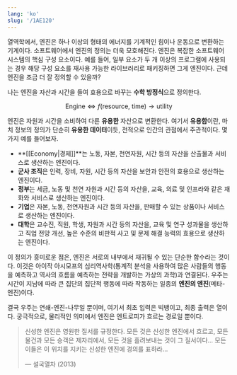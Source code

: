 ```yaml
---
lang: 'ko'
slug: '/1AE120'
---
```


열역학에서, 엔진은 하나 이상의 형태의 에너지를 기계적인 힘이나 운동으로 변환하는 기계이다. 소프트웨어에서 엔진의 정의는 더욱 모호해진다. 엔진은 복잡한 소프트웨어 시스템의 핵심 구성 요소이다. 예를 들어, 일부 요소가 두 개 이상의 프로그램에 사용되는 경우 해당 구성 요소를 재사용 가능한 라이브러리로 패키징하면 그게 엔진이다. 근데 엔진을 조금 더 잘 정의할 수 있을까?

나는 엔진을 자산과 시간을 들여 효용으로 바꾸는 **수학 방정식**으로 정의한다.

$$
\text{Engine} \Leftrightarrow f(\text{resource}, ~\text{time}) \to \text{utility}
$$

엔진은 자원과 시간을 소비하여 다른 **유용한** 자산으로 변환한다. 여기서 **유용함**이란, 마치 정보의 정의가 단순히 **유용한 데이터**이듯, 전적으로 인간의 관점에서 주관적이다. 몇 가지 예를 들어보자.

- **[[Economy|경제]]**는 노동, 자본, 천연자원, 시간 등의 자산을 산출물과 서비스로 생산하는 엔진이다.
- **군사 조직**은 인력, 장비, 자원, 시간 등의 자산을 보안과 안전의 효용으로 생산하는 엔진이다.
- **정부**는 세금, 노동 및 천연 자원과 시간 등의 자산을, 교육, 의료 및 인프라와 같은 재화와 서비스로 생산하는 엔진이다.
- **기업**은 자본, 노동, 천연자원과 시간 등의 자산을, 판매할 수 있는 상품이나 서비스로 생산하는 엔진이다.
- **대학**은 교수진, 직원, 학생, 자원과 시간 등의 자산을, 교육 및 연구 성과물을 생산하고 직업 전망 개선, 높은 수준의 비판적 사고 및 문제 해결 능력의 효용으로 생산하는 엔진이다.

이 정의가 흥미로운 점은, 엔진은 서로의 내부에서 재귀될 수 있는 단순한 함수라는 것이다. 이것은 아이작 아시모프의 심리역사학(통계적 분석을 사용하여 많은 사람들의 행동을 예측하고 역사의 흐름을 예측하는 전략을 개발하는 가상의 과학)과 연결된다. 우주는 시간이 지남에 따라 큰 집단의 집단적 행동에 따라 작동하는 일종의 **엔진의 엔진**(메타-엔진)이다.

결국 우주는 연쇄-엔진-나무일 뿐이며, 여기서 최초 입력은 빅뱅이고, 최종 출력은 열이다. 궁극적으로, 물리적인 의미에서 엔진은 엔트로피가 흐르는 경로일 뿐이다.

> 신성한 엔진은 영원한 질서를 규정한다. 모든 것은 신성한 엔진에서 흐르고, 모든 물건과 모든 승객은 제자리에서, 모든 것을 흘려보내는 것이 그 질서이다... 모든 이들은 이 위치를 지키는 신성한 엔진에 경의를 표하라...
>
> — 설국열차 (2013)
